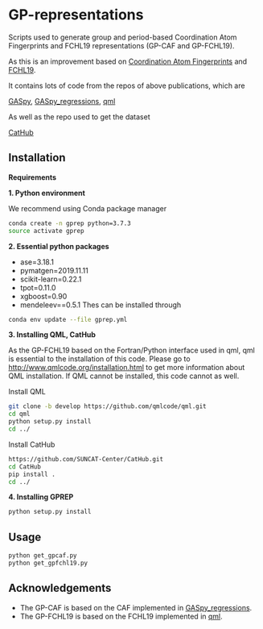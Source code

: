 # GP-representations
Scripts used to generate group and period-based Coordination Atom Fingerprints and FCHL19 representations (GP-CAF and GP-FCHL19).

As this is an improvement based on 
[Coordination Atom Fingerprints](https://doi.org/10.1038/s41929-018-0142-1) and 
[FCHL19](https://aip.scitation.org/doi/abs/10.1063/1.5126701). 

It contains lots of code from the repos of above publications, which are

[GASpy](https://github.com/ulissigroup/GASpy),
[GASpy_regressions](https://github.com/ulissigroup/GASpy_regressions),
[qml](https://github.com/qmlcode/qml)

As well as the repo used to get the dataset

[CatHub](https://github.com/SUNCAT-Center/CatHub)

## Installation

**Requirements**

**1. Python environment**

We recommend using Conda package manager

```bash
conda create -n gprep python=3.7.3
source activate gprep
```

**2. Essential python packages**
  - ase=3.18.1
  - pymatgen=2019.11.11
  - scikit-learn=0.22.1
  - tpot=0.11.0
  - xgboost=0.90
  - mendeleev==0.5.1
Thes can be installed through
```bash
conda env update --file gprep.yml
```

**3. Installing QML, CatHub**

As the GP-FCHL19 based on the Fortran/Python interface used in qml, qml is essential to the installation of this code. Please go to http://www.qmlcode.org/installation.html to get more information about QML installation. If QML cannot be installed, this code cannot as well.

Install QML
```bash
git clone -b develop https://github.com/qmlcode/qml.git
cd qml
python setup.py install
cd ../
```

Install CatHub
```bash
https://github.com/SUNCAT-Center/CatHub.git
cd CatHub
pip install .
cd ../
```

**4. Installing GPREP**

```bash
python setup.py install
```

## Usage 
```bash
python get_gpcaf.py
python get_gpfchl19.py
```

## Acknowledgements
- The GP-CAF is based on the CAF implemented in [GASpy_regressions](https://github.com/ulissigroup/GASpy_regressions).
- The GP-FCHL19 is based on the FCHL19 implemented in [qml](https://github.com/qmlcode/qml).
